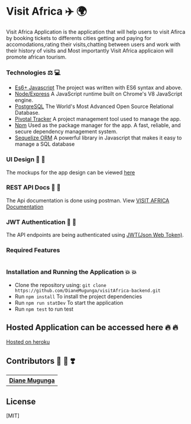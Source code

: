 
# Visit Africa  :airplane: :earth_africa:
Visit Africa Application is the application that will help users to visit Afirca by booking tickets to differents cities getting and paying for accomodations,rating their visits,chatting between users and work with their history of visits and Most importantly Visit Africa applicaion will promote african tourism.


### Technologies :balance_scale: :computer:
* [Es6+ Javascript](https://www.ecma-international.org/ecma-262/9.0/index.html) The project was written with ES6 syntax and above.
* [Node/Express](https://nodejs.org/en/) A JavaScript runtime built on Chrome's V8 JavaScript engine.
* [PostgreSQL](https://www.postgresql.org/) The World's Most Advanced Open Source Relational Database.
* [Pivotal Tracker](https://www.pivotaltracker.com) A project management tool used to manage the app.
* [Npm](https://www.npmjs.com/) Used as the package manager for the app. A fast, reliable, and secure dependency management system.
* [Sequelize ORM](https://sequelize.org/v3/) A powerful library in Javascript that makes it easy to manage a SQL database


### UI Design :rocket: :rocket:
The mockups for the app design can be viewed [here](https://www.pivotaltracker.com/n/projects/2474529)


### REST API Docs 	:clap: 	:clap:
The Api documentation is done using postman. View [VISIT AFRICA Documentation](https://www.getpostman.com/collections/441a0bf9e581e7f8b87e)

### JWT Authentication :raised_hands: :raised_hands:
The API endpoints are being authenticated using [JWT(Json Web Token)](https://jwt.io/).

### Required Features

```

```

### Installation and Running the Application :collision: :collision:

* Clone the repository using: `git clone https://github.com/DianeMugunga/visitAfrica-backend.git`
* Run `npm install` To install the project dependencies
* Run `npm run statDev` To start the application
* Run `npm test` to run test

## Hosted Application can be accessed here 	:fire: :fire: 
[Hosted on heroku](https://visitafrica-backend.herokuapp.com)

## Contributors :star_struck: :star_struck: :heavy_heart_exclamation:

<table style="width:100%">
  <tr>
    <th><a href="https://github.com/DianeMugunga">Diane Mugunga</a></th> 
  </tr>
</table>


## License
[MIT]

